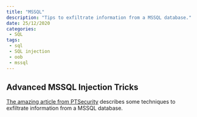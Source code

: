 ```yaml
---
title: "MSSQL"
description: "Tips to exfiltrate information from a MSSQL database."
date: 25/12/2020
categories:
 - SQL
tags:
 - sql
 - SQL injection
 - oob
 - mssql
---
```



## Advanced MSSQL Injection Tricks

[The amazing article from PTSecurity](https://swarm.ptsecurity.com/advanced-mssql-injection-tricks/)
describes some techniques to exfiltrate information from a MSSQL database.

